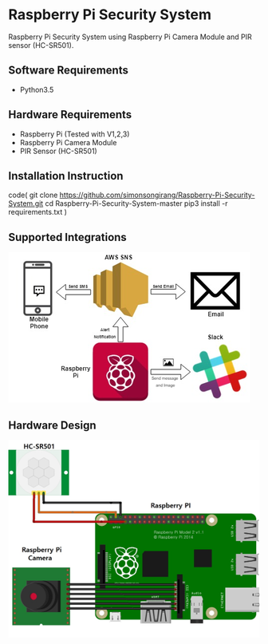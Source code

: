 # Raspberry Pi Security System
Raspberry Pi Security System using Raspberry Pi Camera Module and PIR sensor (HC-SR501).

## Software Requirements
* Python3.5

## Hardware Requirements
* Raspberry Pi (Tested with V1,2,3)
* Raspberry Pi Camera Module
* PIR Sensor (HC-SR501)

## Installation Instruction
code(
git clone https://github.com/simonsongirang/Raspberry-Pi-Security-System.git
cd Raspberry-Pi-Security-System-master
pip3 install -r requirements.txt
  )

## Supported Integrations
![alt text](https://github.com/simonsongirang/Home-Security/blob/master/diagrams/Supported%20Integrations.jpg)

## Hardware Design
![alt text](https://github.com/simonsongirang/Home-Security/blob/master/diagrams/Network%20Diagram.jpg)
